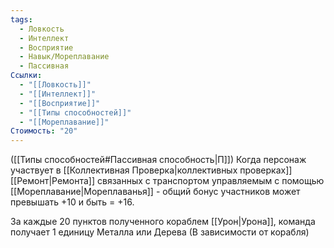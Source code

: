 ```yaml
---
tags:
  - Ловкость
  - Интеллект
  - Восприятие
  - Навык/Мореплавание
  - Пассивная
Ссылки:
  - "[[Ловкость]]"
  - "[[Интеллект]]"
  - "[[Восприятие]]"
  - "[[Типы способностей]]"
  - "[[Мореплавание]]"
Стоимость: "20"
---
```

([[Типы способностей#Пассивная способность|П]]) Когда персонаж участвует в [[Коллективная Проверка|коллективных проверках]] [[Ремонт|Ремонта]] связанных с транспортом управляемым с помощью [[Мореплавание|Мореплаванья]] - общий бонус участников может превышать +10 и быть = +16. 

За каждые 20 пунктов полученного кораблем [[Урон|Урона]], команда получает 1 единицу Металла или Дерева (В зависимости от корабля)